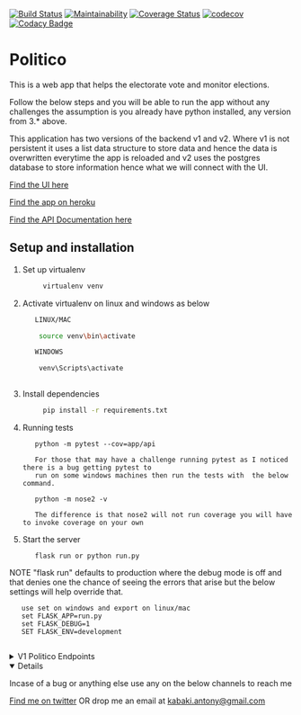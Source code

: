 [![Build Status](https://travis-ci.org/KabakiAntony/Politico.svg?branch=develop)](https://travis-ci.org/KabakiAntony/Politico) [![Maintainability](https://api.codeclimate.com/v1/badges/2520ce3bfae6e8e38329/maintainability)](https://codeclimate.com/github/KabakiAntony/Politico/test_coverage) [![Coverage Status](https://coveralls.io/repos/github/KabakiAntony/Politico/badge.svg)](https://coveralls.io/github/KabakiAntony/Politico)  [![codecov](https://codecov.io/gh/KabakiAntony/Politico/branch/develop/graph/badge.svg)](https://codecov.io/gh/KabakiAntony/Politico) [![Codacy Badge](https://api.codacy.com/project/badge/Grade/88cda9fd1e4241758ce98192d6bd297d)](https://www.codacy.com/manual/KabakiAntony/Politico?utm_source=github.com&amp;utm_medium=referral&amp;utm_content=KabakiAntony/Politico&amp;utm_campaign=Badge_Grade)


# Politico
 This is a web app that helps the electorate vote and monitor elections.

 Follow the below steps and you will be able to run the app without any challenges 
 the assumption is you already have python installed, any version from 3.* above.

 This application has two versions of the backend v1 and v2. Where v1 is not persistent
 it uses a list data structure to store data and hence the data is overwritten everytime the app
 is reloaded and v2 uses the postgres database to store information hence what we will connect with 
 the UI.

 [Find the UI here](https://kabakiantony.github.io/Politico/UI/)

 [Find the app on heroku](https://kapolitico.herokuapp.com/)

 [Find the API Documentation here](https://kapolitico.docs.apiary.io)

## Setup and installation

1. Set up virtualenv

   ```bash
        virtualenv venv
   ```

2. Activate virtualenv on linux and windows  as below

   ```bash
      LINUX/MAC

       source venv\bin\activate

      WINDOWS

       venv\Scripts\activate
      
   ```

3. Install dependencies

   ```bash
        pip install -r requirements.txt
   ```


4. Running tests

   ```
      python -m pytest --cov=app/api 

      For those that may have a challenge running pytest as I noticed there is a bug getting pytest to 
      run on some windows machines then run the tests with  the below command. 

      python -m nose2 -v 

      The difference is that nose2 will not run coverage you will have to invoke coverage on your own

   ```

5. Start the server

   ```
      flask run or python run.py 
   ```
 NOTE "flask run" defaults to production where the debug mode is off 
        and that denies one the chance of seeing the errors that arise
        but the below settings will help override that.
   ```
      use set on windows and export on linux/mac
      set FLASK_APP=run.py
      set FLASK_DEBUG=1
      SET FLASK_ENV=development
       
   ``` 

<details>
<summary>V1 Politico Endpoints</summary>

| Method   | Endpoint                              | Description                           |
| -------- | ------------------------------------- | ------------------------------------- |
| `GET`    | `/api/v1/offices`                     | view all offices created by admin     |
| `POST`   | `/api/v1/offices`                     | create a new office                   |
| `GET`    | `/api/v1/offices/<int:office_id>`     | Get a specific office by id           |
| `GET`    | `/api/v1/parties`                     | View all parties created by admin     |
| `POST`   | `/api/v1/parties`                     | create a new party                    |
| `GET`    | `/api/v1/parties/<int:party_id>`      | Get specific party Id                 |
| `PATCH`  | `/api/v1/parties/<int:party_id>/name` | modify a party by name                |
| `PATCH`  | `/api/v1/offices/<int:office_id>/name`| modify an office by name              |
| `DELETE` | `/api/v1/parties/<int:party_id>`      | Delete a party by Id                  |
| `DELETE` | `/api/v1/offices/<int:office_id>`     | Delete a office by Id                 |

</details>

<details open>

Incase of a bug or anything else use any on the below channels to reach me

[Find me on twitter](https://twitter.com/kabakikiarie) OR  drop me an email at kabaki.antony@gmail.com


